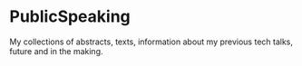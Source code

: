 # PublicSpeaking
My collections of abstracts, texts, information about my previous tech talks, future and in the making.
